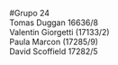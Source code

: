 #Grupo 24  
Tomas Duggan 16636/8  
Valentin Giorgetti (17133/2)  
Paula Marcon (17285/9)  
David Scoffield 17282/5
